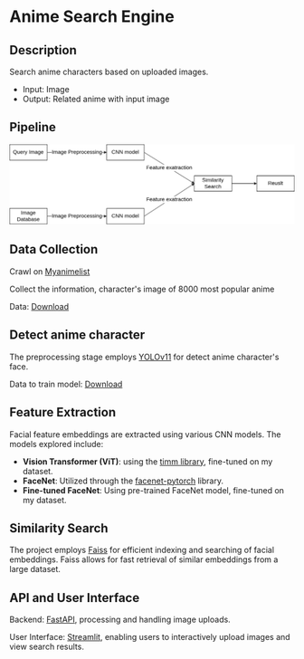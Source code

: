# Anime Search Engine

## Description

Search anime characters based on uploaded images. 
- Input: Image
- Output: Related anime with input image

## Pipeline
![Pipeline Diagram](pipeline.png)  

## Data Collection

Crawl on [Myanimelist](https://myanimelist.net/)

Collect the information, character's image of 8000 most popular anime 

Data: [Download](https://huggingface.co/datasets/huyhamhoc/popular_anime_character)

## Detect anime character
The preprocessing stage employs [YOLOv11](https://github.com/ultralytics/ultralytics) for detect anime character's face.

Data to train model: [Download](https://huggingface.co/datasets/deepghs/anime_head_detection)

## Feature Extraction
Facial feature embeddings are extracted using various CNN models. The models explored include:
- **Vision Transformer (ViT)**: using the [timm library](https://github.com/rwightman/pytorch-image-models), fine-tuned on my dataset.
- **FaceNet**: Utilized through the [facenet-pytorch](https://github.com/timesler/facenet-pytorch) library.
- **Fine-tuned FaceNet**: Using pre-trained FaceNet model, fine-tuned on my dataset.


## Similarity Search

The project employs [Faiss](https://github.com/facebookresearch/faiss) for efficient indexing and searching of facial embeddings. Faiss allows for fast retrieval of similar embeddings from a large dataset.

## API and User Interface
Backend: [FastAPI](https://fastapi.tiangolo.com/), processing and handling image uploads. 

User Interface: [Streamlit](https://streamlit.io/), enabling users to interactively upload images and view search results.

